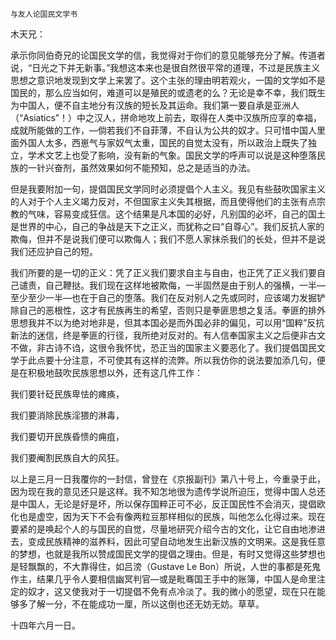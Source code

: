    与友人论国民文学书 

   木天兄：

   承示你同伯奇兄的论国民文学的信，我觉得对于你们的意见能够充分了解。传道者说，“日光之下并无新事。”我想这本来也是很自然很平常的道理，不过是民族主义思想之意识地发现到文学上来罢了。这个主张的理由明若观火，一国的文学如不是国民的，那么应当如何，难道可以是殖民的或遗老的么？无论是幸不幸，我们既生为中国人，便不自主地分有汉族的短长及其运命。我们第一要自承是亚洲人（“Asiatics”！）中之汉人，拼命地攻上前去，取得在人类中汉族所应享的幸福，成就所能做的工作，—倘若我们不自菲薄，不自认为公共的奴才。只可惜中国人里面外国人太多，西崽气与家奴气太重，国民的自觉太没有，所以政治上既失了独立，学术文艺上也受了影响，没有新的气象。国民文学的呼声可以说是这种堕落民族的一针兴奋剂，虽然效果如何不能预知，总之是适当的办法。

   但是我要附加一句，提倡国民文学同时必须提倡个人主义。我见有些鼓吹国家主义的人对于个人主义竭力反对，不但国家主义失其根据，而且使得他们的主张有点宗教的气味，容易变成狂信。这个结果是凡本国的必好，凡别国的必坏，自己的国土是世界的中心，自己的争战是天下之正义，而犹称之曰“自尊心”。我们反抗人家的欺侮，但并不是说我们便可以欺侮人；我们不愿人家抹杀我们的长处，但并不是说我们还应护自己的短。

   我们所要的是一切的正义：凭了正义我们要求自主与自由，也正凭了正义我们要自己谴责，自己鞭挞。我们现在这样地被欺侮，一半固然是由于别人的强横，一半—至少至少一半—也在于自己的堕落。我们在反对别人之先或同时，应该竭力发掘铲除自己的恶根性，这才有民族再生的希望，否则只是拳匪思想之复活。拳匪的排外思想我并不以为绝对地非是，但其本国必是而外国必非的偏见，可以用“国粹”反抗新法的迷信，终是拳匪的行径，我所绝对反对的。有人信奉国家主义之后便非古文不做，非古诗不诌，这很令我怀忧，恐正当的国家主义要恶化了。我们提倡国民文学于此点要十分注意，不可使其有这样的流弊。所以我仿你的说法要加添几句，便是在积极地鼓吹民族思想以外，还有这几件工作：

   我们要针砭民族卑怯的瘫痪，

   我们要消除民族淫猥的淋毒，

   我们要切开民族昏愦的痈疽，

   我们要阉割民族自大的风狂。

   以上是三月一日我覆你的一封信，曾登在《京报副刊》第八十号上，今重录于此，因为现在我的意见还只是这样。我不知怎地很为遗传学说所迫压，觉得中国人总还是中国人，无论是好是坏，所以保存国粹正可不必，反正国民性不会消灭，提倡欧化也是虚空，因为天下不会有像两粒豆那样相似的民族，叫他怎么化得过来。现在要紧的是唤起个人的与国民的自觉，尽量地研究介绍今古的文化，让它自由地渗进去，变成民族精神的滋养料，因此可望自动地发生出新汉族的文明来。这是我任意的梦想，也就是我所以赞成国民文学的提倡之理由。但是，有时又觉得这些梦想也是轻飘飘的，不大靠得住，如吕滂（Gustave Le Bon）所说，人世的事都是死鬼作主，结果几乎令人要相信幽冥判官—或是毗骞国王手中的账簿，中国人是命里注定的奴才，这又使我对于一切提倡不免有点冷淡了。我的微小的愿望，现在只在能够多了解一分，不在能成功一厘，所以这倒也还无妨无妨。草草。

   十四年六月一日。

